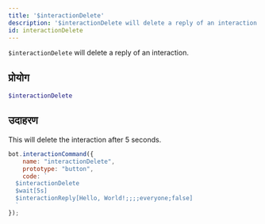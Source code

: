 ```yaml
---
title: '$interactionDelete'
description: '$interactionDelete will delete a reply of an interaction.'
id: interactionDelete
---
```


`$interactionDelete` will delete a reply of an interaction.

## प्रोयोग

```php
$interactionDelete
```

## उदाहरण

This will delete the interaction after 5 seconds.

```javascript
bot.interactionCommand({
    name: "interactionDelete",
    prototype: "button",
    code: `
  $interactionDelete
  $wait[5s]
  $interactionReply[Hello, World!;;;;everyone;false]
  `
});
```

